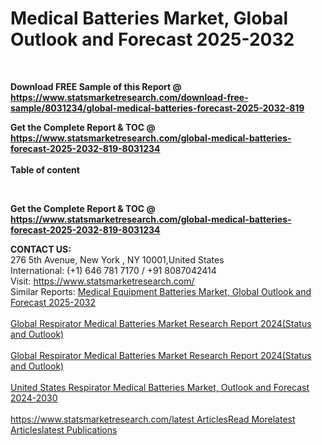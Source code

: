<h1>Medical Batteries Market, Global Outlook and Forecast 2025-2032</h1><br/><p><strong>Download FREE Sample of this Report @ <a href="https://www.statsmarketresearch.com/download-free-sample/8031234/global-medical-batteries-forecast-2025-2032-819">https://www.statsmarketresearch.com/download-free-sample/8031234/global-medical-batteries-forecast-2025-2032-819</a></strong></p><div><b>Get the Complete Report & TOC @ <a href="https://www.statsmarketresearch.com/global-medical-batteries-forecast-2025-2032-819-8031234">https://www.statsmarketresearch.com/global-medical-batteries-forecast-2025-2032-819-8031234</a></b></div><br><b>Table of content</b><p><br><div><b>Get the Complete Report & TOC @ <a href="https://www.statsmarketresearch.com/global-medical-batteries-forecast-2025-2032-819-8031234">https://www.statsmarketresearch.com/global-medical-batteries-forecast-2025-2032-819-8031234</a></b></div></p> <b>CONTACT US:</b><br>276 5th Avenue, New York , NY 10001,United States<br>International: (+1) 646 781 7170 / +91 8087042414<br>Visit: <a href="https://www.statsmarketresearch.com/">https://www.statsmarketresearch.com/</a><br>Similar Reports: <a href="https://www.statsmarketresearch.com/global-medical-batteries-forecast-2025-2032-819-8031234">Medical Equipment Batteries Market, Global Outlook and Forecast 2025-2032</a><br/><br/><a href="https://www.statsmarketresearch.com/global-medical-batteries-forecast-2025-2032-819-8031234">Global Respirator Medical Batteries Market Research Report 2024(Status and Outlook)</a><br/><br/><a href="https://www.statsmarketresearch.com/global-medical-batteries-forecast-2025-2032-819-8031234">Global Respirator Medical Batteries Market Research Report 2024(Status and Outlook)</a><br/><br/><a href="https://www.statsmarketresearch.com/global-medical-batteries-forecast-2025-2032-819-8031234">United States Respirator Medical Batteries Market, Outlook and Forecast 2024-2030</a><br/><br/><a href="https://gyeongbokgung.com">https://www.statsmarketresearch.com/</a><a href="https://hallyeomaritime.com">latest Articles</a><a href="https://jingwansa.com">Read More</a><a href=https://nguoiviet.jp/">latest Articles</a><a href="https://www.intelmarketresearch.com/">latest Publications</a>